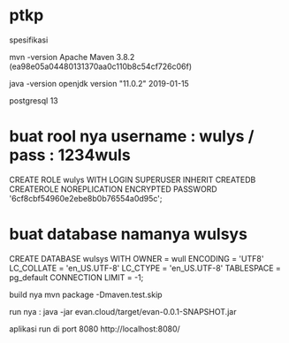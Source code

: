 # ptkp

spesifikasi

mvn -version
Apache Maven 3.8.2 (ea98e05a04480131370aa0c110b8c54cf726c06f)

java -version
openjdk version "11.0.2" 2019-01-15

postgresql
13

# buat rool nya username : wulys / pass : 1234wuls

CREATE ROLE wulys WITH
LOGIN
SUPERUSER
INHERIT
CREATEDB
CREATEROLE
NOREPLICATION
ENCRYPTED PASSWORD '6cf8cbf54960e2ebe8b0b76554a0d95c';

# buat database namanya wulsys

CREATE DATABASE wulsys
WITH
OWNER = wull
ENCODING = 'UTF8'
LC_COLLATE = 'en_US.UTF-8'
LC_CTYPE = 'en_US.UTF-8'
TABLESPACE = pg_default
CONNECTION LIMIT = -1;

build nya
mvn package -Dmaven.test.skip

run nya :
java -jar evan.cloud/target/evan-0.0.1-SNAPSHOT.jar

aplikasi run di port 8080
http://localhost:8080/

